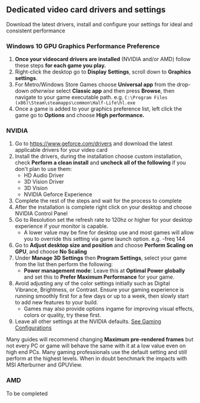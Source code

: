 ## Dedicated video card drivers and settings
Download the latest drivers, install and configure your settings for ideal and consistent performance

### Windows 10 GPU Graphics Performance Preference
1. **Once your videocard drivers are installed** (NVIDIA and/or AMD) follow these steps **for each game you play.**
2. Right-click the desktop go to **Display Settings**, scroll down to **Graphics settings**.
3. For Metro/Windows Store Games choose **Universal app** from the drop-down *otherwise* select **Classic app** and then press **Browse**, then navigate to your game executable path. e.g. `C:\Program Files (x86)\Steam\steamapps\common\Half-Life\hl.exe`
4. Once a game is added to your graphics preference list, left click the game go to **Options** and choose **High performance.**

### NVIDIA
1. Go to https://www.geforce.com/drivers and download the latest applicable drivers for your video card
2. Install the drivers, during the installation choose custom installation, check **Perform a clean install** and **uncheck all of the following** if you don't plan to use them:
   - HD Audio Driver
   - 3D Vision Driver
   - 3D Vision 
   - NVIDIA Geforce Experience
3. Complete the rest of the steps and wait for the process to complete
4. After the installation is complete right click on your desktop and choose NVIDIA Control Panel
5. Go to Resolution set the refresh rate to 120hz or higher for your desktop experience if your monitor is capable.
   - A lower value may be fine for desktop use and most games will allow you to override this setting via game launch option. e.g. -freq 144
6. Go to **Adjust desktop size and position** and choose **Perform Scaling on GPU**, and choose **No Scaling**
7. Under **Manage 3D Settings** then **Program Settings**, select your game from the list then perform the following:
   - **Power management mode**: Leave this at **Optimal Power globally** and set this to **Prefer Maximum Performance** for your game.
8. Avoid adjusting any of the color settings initially such as Digital Vibrance, Brightness, or Contrast. Ensure your gaming experience is running smoothly first for a few days or up to a week, then slowly start to add new features to your build.
   - Games may also provide options ingame for improving visual effects, colors or quality, try these first.
9. Leave all other settings at the NVIDIA defaults. [See Gaming Configurations](../GAMECONFIGS/README.md)

Many guides will recommend changing **Maximum pre-rendered frames** but not every PC or game will behave the same with it at a low value even on high end PCs. Many gaming professionals use the default setting and still perform at the highest levels. When in doubt benchmark the impacts with MSI Afterburner and GPUView.

### AMD
To be completed
